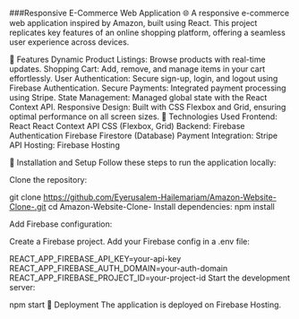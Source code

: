 ###Responsive E-Commerce Web Application 🌐
A responsive e-commerce web application inspired by Amazon, built using React. This project replicates key features of an online shopping platform, offering a seamless user experience across devices.

🚀 Features
Dynamic Product Listings: Browse products with real-time updates.
Shopping Cart: Add, remove, and manage items in your cart effortlessly.
User Authentication: Secure sign-up, login, and logout using Firebase Authentication.
Secure Payments: Integrated payment processing using Stripe.
State Management: Managed global state with the React Context API.
Responsive Design: Built with CSS Flexbox and Grid, ensuring optimal performance on all screen sizes.
🔧 Technologies Used
Frontend:
React
React Context API
CSS (Flexbox, Grid)
Backend:
Firebase Authentication
Firebase Firestore (Database)
Payment Integration:
Stripe API
Hosting:
Firebase Hosting
		
📂 Installation and Setup
Follow these steps to run the application locally:

Clone the repository:

git clone https://github.com/Eyerusalem-Hailemariam/Amazon-Website-Clone-.git
cd Amazon-Website-Clone-
Install dependencies:
npm install

Add Firebase configuration:

Create a Firebase project.
Add your Firebase config in a .env file:

REACT_APP_FIREBASE_API_KEY=your-api-key
REACT_APP_FIREBASE_AUTH_DOMAIN=your-auth-domain
REACT_APP_FIREBASE_PROJECT_ID=your-project-id
Start the development server:

npm start
🚀 Deployment
The application is deployed on Firebase Hosting. 